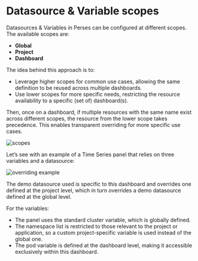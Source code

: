 # Datasource & Variable scopes

Datasources & Variables in Perses can be configured at different scopes. The available scopes are:

- **Global**
- **Project**
- **Dashboard**

The idea behind this approach is to:

- Leverage higher scopes for common use cases, allowing the same definition to be reused across multiple dashboards.
- Use lower scopes for more specific needs, restricting the resource availability to a specific (set of) dashboard(s).

Then, once on a dashboard, if multiple resources with the same name exist across different scopes, the resource from the
lower scope takes precedence. This enables transparent overriding for more specific use cases.

![scopes](https://github.com/user-attachments/assets/15e9d6cb-e52c-4e66-9c90-de2cba0c8882)

Let’s see with an example of a Time Series panel that relies on three variables and a datasource:

![overriding example](https://github.com/user-attachments/assets/8765c092-c484-4417-a301-ed44fd5b9822)

The demo datasource used is specific to this dashboard and overrides one defined at the project level, which in turn
overrides a demo datasource defined at the global level.

For the variables:

- The panel uses the standard cluster variable, which is globally defined.
- The namespace list is restricted to those relevant to the project or application, so a custom project-specific
  variable is used instead of the global one.
- The pod variable is defined at the dashboard level, making it accessible exclusively within this dashboard.
